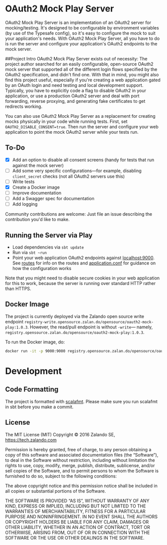 
# OAuth2 Mock Play Server

OAuth2 Mock Play Server is an implementation of an OAuth2 server for mocking/testing. It's designed to be configurable by environment variables (by use of the Typesafe config), so it's easy to configure the mock to suit your application's needs. With OAuth2 Mock Play Server, all you have to do is run the server and configure your application's OAuth2 endpoints to the mock server. 

##Project Intro
OAuth2 Mock Play Server exists out of necessity: The project author searched for an easily configurable, open-source OAuth2 mock server that supported all of the different login flows specified by the OAuth2 specification, and didn't find one. With that in mind, you might also find this project useful, especially if you're creating a web application gated by an OAuth login and need testing and local development support. Typically, you have to explicitly code a flag to disable OAuth2 in your application, or use a production OAuth2 server and deal with port forwarding, reverse proxying, and generating fake certificates to get redirects working.

You can also use OAuth2 Mock Play Server as a replacement for creating mocks physically in your code while running tests.
First, set `OAUTH2_DISABLE_CONSENT=true`. Then run the server and configure your web application to point the mock OAuth2 server while your tests run.

## To-Do
- [x] Add an option to disable all consent screens (handy for tests that run against the mock server)
- [ ] Add some very specific configurations—for example, disabling `client_secret` checks (not all OAuth2 servers use this)
- [ ] Write tests
- [x] Create a Docker image
- [ ] Improve documentation
- [ ] Add a Swagger spec for documentation
- [ ] Add logging

Community contributions are welcome: Just file an issue describing the contribution you'd like to make.

## Running the Server via Play

* Load dependencies via `sbt update`
* Run via `sbt ~run`
* Point your web application OAuth2 endpoints against [localhost:9000](http://localhost:9000). See
[routes](https://github.com/zalando/OAuth2-mock-play/blob/master/conf/routes) for info on the routes and
[application.conf](https://github.com/zalando/OAuth2-mock-play/blob/master/conf/application.conf) for guidance on how the
configuration works

Note that you might need to disable secure cookies in your web application for this to work, because the server
is running over standard HTTP rather than HTTPS.

## Docker Image

The project is currently deployed via the Zalando open source write endpoint
`registry-write.opensource.zalan.do/opensource/oauth2-mock-play:1.0.3`. However, the read/pull endpoint is without `-write`— namely, `registry.opensource.zalan.do/opensource/oauth2-mock-play:1.0.3`.

To run the Docker image, do:

```sh
docker run -it -p 9000:9000 registry.opensource.zalan.do/opensource/oauth2-mock-play:1.0.3
```

# Development

## Code Formatting

The project is formatted with [scalafmt](https://github.com/olafurpg/scalafmt). Please make sure you run
scalafmt in sbt before you make a commit.

## License

The MIT License (MIT) Copyright © 2016 Zalando SE, https://tech.zalando.com

Permission is hereby granted, free of charge, to any person obtaining a copy of this software and associated documentation files (the “Software”), to deal in the Software without restriction, including without limitation the rights to use, copy, modify, merge, publish, distribute, sublicense, and/or sell copies of the Software, and to permit persons to whom the Software is furnished to do so, subject to the following conditions:

The above copyright notice and this permission notice shall be included in all copies or substantial portions of the Software.

THE SOFTWARE IS PROVIDED “AS IS”, WITHOUT WARRANTY OF ANY KIND, EXPRESS OR IMPLIED, INCLUDING BUT NOT LIMITED TO THE WARRANTIES OF MERCHANTABILITY, FITNESS FOR A PARTICULAR PURPOSE AND NONINFRINGEMENT. IN NO EVENT SHALL THE AUTHORS OR COPYRIGHT HOLDERS BE LIABLE FOR ANY CLAIM, DAMAGES OR OTHER LIABILITY, WHETHER IN AN ACTION OF CONTRACT, TORT OR OTHERWISE, ARISING FROM, OUT OF OR IN CONNECTION WITH THE SOFTWARE OR THE USE OR OTHER DEALINGS IN THE SOFTWARE.
